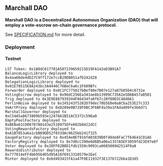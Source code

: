 ## Marchall DAO

**Marshall DAO is a Decentralized Autonomous Organization (DAO) that will employ a vote-escrow on-chain governance protocol.**

See [SPECIFICATION.md](./SPECIFICATION.md) for more detail.

### Deployment

#### Testnet

```
LST Token: 0x180dC617701A507239659215D19FA142eD3B91A7
BalanceLogicLibrary deployed to 0x4aa66de4dD27C9ff172e7ccB29EB051afD242d28
DelegationLogicLibrary deployed to 0x01E70515E0A243bc3A4446C76BeC6a6c1F609Bfc
Forwarder deployed to 0x8C1FC775027bBef80e7B07e127a87b85D4c8731e
VotingEscrow deployed to 0x96dC256Ea343ae8b13999C73562e5D6B457a8501
Trig deployed to 0x3E9E887939344F66434fa0f67c20f80D3C48d661
PerlinNoise deployed to 0x245243f5282D79dec70b5E0e0a8Cba253E27c333
VeArtProxy deployed to 0xD289e0B728FDBC3F6BFda39a1FAda409fe3b6d71
MarshallGovernor deployed to 0xC54A5a8673809b593e12478A1B51AC5372c596a0
EmptyPoolFactory deployed to 0xBEBa61CD08787A01d3e2518975EFe602b0422dCC
VotingRewardsFactory deployed to 0xA1B7853a6a1cbB69DD52f033dAc9625bb241f325
GaugeFactory deployed to 0x454e0Ef916fA03839D0f40de8FaC7f64641C01A6
FactoryRegistry deployed to 0x7d8cC390e8d6B5a06a1357A5EF3059fd23E97e0f
Voter deployed to 0x20FF82B8D1fdb1550c9093ca0685089d2514F8a8
RewardsDistributor deployed to 0x777014eFF4b695b4D5d95A18f6913310579e1EeC
Minter deployed to 0x6d493415fA1a47F0E11932f3E1376722bba1D3d5
```

